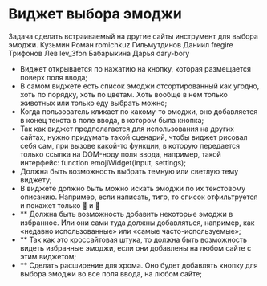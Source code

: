 # Виджет выбора эмоджи
Задача сделать встраиваемый на другие сайты инструмент для выбора эмоджи.
Кузьмин Роман romichkuz
Гильмутдинов Даниил fregire
Трифонов Лев lev_3fon
Бабарыкина Дарья dary-bory

* Виджет открывается по нажатию на кнопку, которая размещается поверх поля ввода;
* В самом виджете есть список эмоджи отсортированный как угодно, хоть по порядку, хоть по цветам. Хоть вообще в нем только животных или только еду выбрать можно;
* Когда пользователь кликает по какому-то эмоджи, оно добавляется в конец текста в поле ввода, в котором была кнопка;
* Так как виджет предполагается для использования на других сайтах, нужно придумать такой сценарий, чтобы виджет рисовал себя сам, при вызове какой-то функции, в которую передается только ссылка на DOM-ноду поля ввода, например, такой интерфейс: function emojiWidget(input, settings);
* Должна быть возможность выбрать темную или светлую тему виджету;
* В виджете должно быть можно искать эмоджи по их текстовому описанию. Например, если написать, тигр, то список отфильтруется и покажет только 🐅 и 🐯
* ** Должна быть возможность добавить некоторые эмоджи в избранное. Или они сами туда должны добавляться, например, как «недавно использованные» или «самые часто-используемые»;
* ** Так как это кроссайтовая штука, то должна быть возможность видеть избранные эмоджи, если они добавлены на любом сайте с этим виджетом;
* ** Сделать расширение для хрома. Оно будет добавлять кнопку для выбора эмоджи во все поля ввода, на любом сайте;
